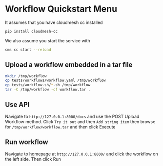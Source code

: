 # Workflow Quickstart Menu

It assumes that you have cloudmesh cc installed 

```bash
pip install cloudmesh-cc
```

We also assume you start the service with

```bash
cms cc start --reload
```

## Upload a workflow embedded in a tar file

```bash
mkdir /tmp/workflow
cp tests/workflows/workflow.yaml /tmp/workflow
cp tests/workflow-sh/*.sh /tmp/workflow
tar -C /tmp/workflow -cf workflow.tar .
```

## Use API

Navigate to `http://127.0.0.1:8000/docs` and use
the POST Upload Workflow method. Click `Try it out`
and then `Add string item` then browse for
`/tmp/workflow/workflow.tar` and then click Execute

## Run workflow

Navigate to homepage at `http://127.0.0.1:8000/` and
click the workflow on the left side. Then click Run